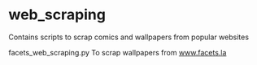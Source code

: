 # web_scraping
Contains scripts to scrap comics and wallpapers from popular websites 

facets_web_scraping.py To scrap wallpapers from www.facets.la 
